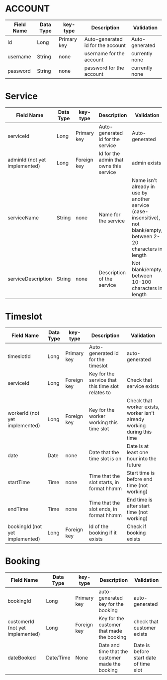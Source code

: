 

# ACCOUNT
Field Name|Data Type|key-type|Description|Validation
---|---|---|---|---
id|Long|Primary key|Auto-generated id for the account|Auto-generated
username|String|none|username for the account|currently none
password|String|none|password for the account|currently none

# Service
Field Name|Data Type|key-type|Description|Validation
---|---|---|---|---
serviceId|Long|Primary key|Auto-generated id for the service|Auto-generated
adminId (not yet implemented)|Long|Foreign key|Id for the admin that owns this service|admin exists
serviceName|String|none|Name for the service|Name isn't already in use by another service (case-insensitive), not blank/empty, between 2-20 characters in length
serviceDescription|String|none|Description of the service|Not blank/empty, between 10-100 characters in length

# Timeslot 
Field Name|Data Type|key-type|Description|Validation
---|---|---|---|---
timeslotId|Long|Primary key|Auto-generated id for the timeslot|auto-generated
serviceId|Long|Foreign key|Key for the service that this time slot relates to|Check that service exists
workerId (not yet implemented)|Long|Foreign key|Key for the worker working this time slot|Check that worker exists, worker isn't already working during this time
date|Date|none|Date that the time slot is on|Date is at least one hour into the future
startTime|Time|none|Time that the slot starts, in format hh:mm|Start time is before end time (not working)
endTime|Time|none|Time that the slot ends, in format hh:mm|End time is after start time (not working)
bookingId (not yet implemented)|Long|Foreign key|Id of the booking if it exists|Check if booking exists

# Booking
Field Name|Data Type|key-type|Description|Validation
---|---|---|---|---
bookingId|Long|Primary key|auto-generated key for the booking|auto-generated
customerId (not yet implemented)|Long|Foreign key|Key for the customer that made the booking|check that customer exists
dateBooked|Date/Time|None|Date and time that the customer made the booking|Date is before start date of time slot



